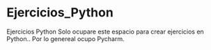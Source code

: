 # Ejercicios_Python
Ejercicios Python
Solo ocupare este espacio para crear ejercicios en Python..
Por lo genereal ocupo Pycharm.
